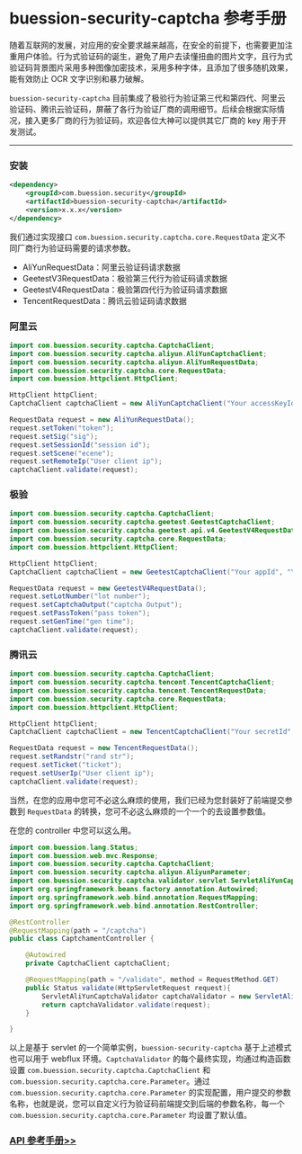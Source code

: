 # buession-security-captcha 参考手册


随着互联网的发展，对应用的安全要求越来越高，在安全的前提下，也需要更加注重用户体验。行为式验证码的诞生，避免了用户去读懂扭曲的图片文字，且行为式验证码背景图片采用多种图像加密技术，采用多种字体，且添加了很多随机效果，能有效防止 OCR 文字识别和暴力破解。

`buession-security-captcha` 目前集成了极验行为验证第三代和第四代、阿里云验证码、腾讯云验证码，屏蔽了各行为验证厂商的调用细节。后续会根据实际情况，接入更多厂商的行为验证码，欢迎各位大神可以提供其它厂商的 key 用于开发测试。


---


### 安装

```xml
<dependency>
    <groupId>com.buession.security</groupId>
    <artifactId>buession-security-captcha</artifactId>
    <version>x.x.x</version>
</dependency>
```


我们通过实现接口 `com.buession.security.captcha.core.RequestData` 定义不同厂商行为验证码需要的请求参数。

* AliYunRequestData：阿里云验证码请求数据
* GeetestV3RequestData：极验第三代行为验证码请求数据
* GeetestV4RequestData：极验第四代行为验证码请求数据
* TencentRequestData：腾讯云验证码请求数据


### 阿里云

```java
import com.buession.security.captcha.CaptchaClient;
import com.buession.security.captcha.aliyun.AliYunCaptchaClient;
import com.buession.security.captcha.aliyun.AliYunRequestData;
import com.buession.security.captcha.core.RequestData;
import com.buession.httpclient.HttpClient;

HttpClient httpClient;
CaptchaClient captchaClient = new AliYunCaptchaClient("Your accessKeyId", "Your accessKeySecret", "Your appKey", httpClient);

RequestData request = new AliYunRequestData();
request.setToken("token");
request.setSig("sig");
request.setSessionId("session id");
request.setScene("ecene");
request.setRemoteIp("User client ip");
captchaClient.validate(request);
```


### 极验

```java
import com.buession.security.captcha.CaptchaClient;
import com.buession.security.captcha.geetest.GeetestCaptchaClient;
import com.buession.security.captcha.geetest.api.v4.GeetestV4RequestData;
import com.buession.security.captcha.core.RequestData;
import com.buession.httpclient.HttpClient;

HttpClient httpClient;
CaptchaClient captchaClient = new GeetestCaptchaClient("Your appId", "Your secretKey", "version", httpClient);

RequestData request = new GeetestV4RequestData();
request.setLotNumber("lot number");
request.setCaptchaOutput("captcha Output");
request.setPassToken("pass token");
request.setGenTime("gen time");
captchaClient.validate(request);
```


### 腾讯云

```java
import com.buession.security.captcha.CaptchaClient;
import com.buession.security.captcha.tencent.TencentCaptchaClient;
import com.buession.security.captcha.tencent.TencentRequestData;
import com.buession.security.captcha.core.RequestData;
import com.buession.httpclient.HttpClient;

HttpClient httpClient;
CaptchaClient captchaClient = new TencentCaptchaClient("Your secretId", "Your secretKey", httpClient);

RequestData request = new TencentRequestData();
request.setRandstr("rand str");
request.setTicket("ticket");
request.setUserIp("User client ip");
captchaClient.validate(request);
```

当然，在您的应用中您可不必这么麻烦的使用，我们已经为您封装好了前端提交参数到 `RequestData` 的转换，您可不必这么麻烦的一个一个的去设置参数值。

在您的 controller 中您可以这么用。


```java
import com.buession.lang.Status;
import com.buession.web.mvc.Response;
import com.buession.security.captcha.CaptchaClient;
import com.buession.security.captcha.aliyun.AliyunParameter;
import com.buession.security.captcha.validator.servlet.ServletAliYunCaptchaValidator;
import org.springframework.beans.factory.annotation.Autowired;
import org.springframework.web.bind.annotation.RequestMapping;
import org.springframework.web.bind.annotation.RestController;

@RestController
@RequestMapping(path = "/captcha")
public class CaptchamentController {

    @Autowired
    private CaptchaClient captchaClient;

    @RequestMapping(path = "/validate", method = RequestMethod.GET)
    public Status validate(HttpServletRequest request){
        ServletAliYunCaptchaValidator captchaValidator = new ServletAliYunCaptchaValidator(captchaClient, new AliyunParameter());
        return captchaValidator.validate(request);
    }

}
```

以上是基于 servlet 的一个简单实例，`buession-security-captcha` 基于上述模式也可以用于 webflux 环境。`CaptchaValidator` 的每个最终实现，均通过构造函数设置 `com.buession.security.captcha.CaptchaClient` 和 `com.buession.security.captcha.core.Parameter`。通过 `com.buession.security.captcha.core.Parameter` 的实现配置，用户提交的参数名称，也就是说，您可以自定义行为验证码前端提交到后端的参数名称，每一个 `com.buession.security.captcha.core.Parameter` 均设置了默认值。


### [API 参考手册>>](https://javadoc.io/doc/com.buession.security/buession-security-captcha/3.0.0/index.html)